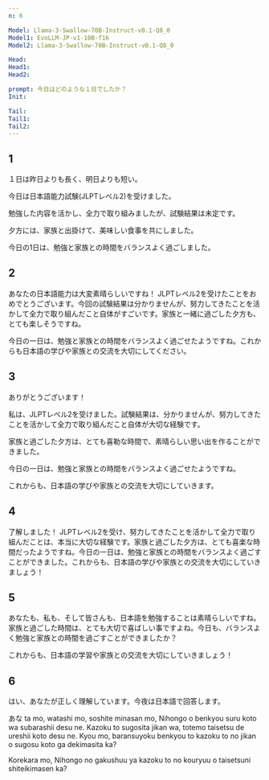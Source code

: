 ```yaml
---
n: 6

Model: Llama-3-Swallow-70B-Instruct-v0.1-Q8_0
Model1: EvoLLM-JP-v1-10B-f16
Model2: Llama-3-Swallow-70B-Instruct-v0.1-Q8_0

Head: 
Head1: 
Head2: 

prompt: 今日はどのような１日でしたか？
Init: 

Tail: 
Tail1: 
Tail2: 
---
```


## 1
 １日は昨日よりも長く、明日よりも短い。

今日は日本語能力試験(JLPTレベル2)を受けました。

勉強した内容を活かし、全力で取り組みましたが、試験結果は未定です。

夕方には、家族と出掛けて、美味しい食事を共にしました。

今日の1日は、勉強と家族との時間をバランスよく過ごしました。
## 2
あなたの日本語能力は大変素晴らしいですね！ JLPTレベル2を受けたことをおめでとうございます。今回の試験結果は分かりませんが、努力してきたことを活かして全力で取り組んだこと自体がすごいです。家族と一緒に過ごした夕方も、とても楽しそうですね。

今日の一日は、勉強と家族との時間をバランスよく過ごせたようですね。これからも日本語の学びや家族との交流を大切にしてください。
## 3
 ありがとうございます！

私は、JLPTレベル2を受けました。試験結果は、分かりませんが、努力してきたことを活かして全力で取り組んだこと自体が大切な経験です。

家族と過ごした夕方は、とても喜勒な時間で、素晴らしい思い出を作ることができました。

今日の一日は、勉強と家族との時間をバランスよく過ごせたようですね。

これからも、日本語の学びや家族との交流を大切にしていきます。
## 4
了解しました！ JLPTレベル2を受け、努力してきたことを活かして全力で取り組んだことは、本当に大切な経験です。家族と過ごした夕方は、とても喜楽な時間だったようですね。今日の一日は、勉強と家族との時間をバランスよく過ごすことができました。これからも、日本語の学びや家族との交流を大切にしていきましょう！
## 5
あなたも、私も、そして皆さんも、日本語を勉強することは素晴らしいですね。家族と過ごした時間は、とても大切で喜ばしい事ですよね。今日も、バランスよく勉強と家族との時間を過ごすことができましたか？ 

これからも、日本語の学習や家族との交流を大切にしていきましょう！
## 6
はい、あなたが正しく理解しています。今夜は日本語で回答します。

あな ta mo, watashi mo, soshite minasan mo, Nihongo o benkyou suru koto wa subarashii desu ne. Kazoku to sugosita jikan wa, totemo taisetsu de ureshii koto desu ne. Kyou mo, baransuyoku benkyou to kazoku to no jikan o sugosu koto ga dekimasita ka?

Korekara mo, Nihongo no gakushuu ya kazoku to no kouryuu o taisetsuni shiteikimasen ka?
